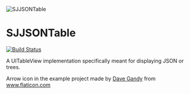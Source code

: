 ![SJJSONTable](http://sjrd.co/wp-content/uploads/2017/03/json-e1489330582876.png)

# SJJSONTable

[![Build Status](https://travis-ci.org/Sjoerdjanssenen/SJJSONTable.svg?branch=master)](https://travis-ci.org/Sjoerdjanssenen/SJJSONTable)

A UITableView implementation specifically meant for displaying JSON or trees.


Arrow icon in the example project made by [Dave Gandy](http://www.flaticon.com/authors/dave-gandy) from www.flaticon.com 
